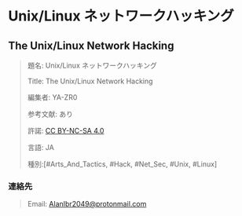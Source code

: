 # Unix/Linux ネットワークハッキング
## The Unix/Linux Network Hacking
>題名: Unix/Linux ネットワークハッキング
>
>Title: The Unix/Linux Network Hacking
>
>編集者: YA-ZR0
>
>参考文献: あり
>
>許諾: [CC BY-NC-SA 4.0](http://creativecommons.org/licenses/by-nc-sa/4.0/)
>
>言語: JA
>
>種別:[#Arts_And_Tactics, #Hack, #Net_Sec, #Unix, #Linux]

### 連絡先
>Email: AlanIbr2049@protonmail.com
